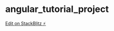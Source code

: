 # angular_tutorial_project

[Edit on StackBlitz ⚡️](https://stackblitz.com/edit/angular-q9nfcb-nnfgec)